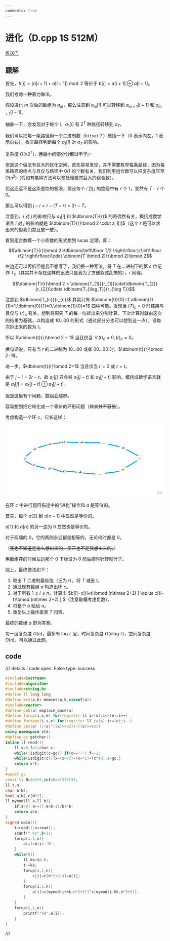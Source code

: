```yaml
---
comments: true
---
```


# 进化（D.cpp 1S 512M）
[传送门](https://local.cwoi.com.cn:8443/contest/C0216/problem/C)

## 题解

首先，$b[i]=(a[i+1]+a[i-1])\bmod 2$ 等价于 $b[i]=a[i+1] \oplus a[i-1]$。

我们考虑一种暴力做法。

假设进化 $m$ 次后的数组为 $a_m$，那么注意到 $a_m[i]$ 可以转移到 $a_{m+1}[i+1]$ 和 $a_{m+1}[i-1]$。

抽象一下，会发现对于每个 $i$，$a_1[i]$ 有 $2^T$ 种路径转移到 $a_T$。

我们可以把每一条路径用一个二进制数（`bitset`？）概括一下（$0$ 表示向左，$1$ 表示向右），枚举路径判断每个 $a_1[i]$ 对 $a_T$ 的影响。

复杂度 $O(n 2^T)$，~~连最小的部分分都过不了。~~

但是这个做法有巨大的优化空间，首先容易发现，并不需要枚举每条路径，因为每条路径的终点与且仅与路径中 $0$/$1$ 的个数有关，我们利用组合数可以把复杂度压至 $O(n^2)$（假如有某种方法可以预处理极其巨大的组合数）。

但这还远不是这条思路的极限，假设每个 $i$ 到 $j$ 的路径中有 $r$ 个 $1$，显然有 $T-r$ 个 $0$。

那么可以得到 $j-i=r-(T-r)=2r-T$。

注意到，$i$ 对 $j$ 的影响只与 $a_1[i]$ 和 $\dbinom{T}{r}$ 的奇偶性有关，概括成数学语言 $i$ 对 $j$ 的影响就是 $\dbinom{T}{r}\bmod 2 \cdot a_1[i]$（这个 $r$ 是可以求出来的但我们暂且放一放）。

看到组合数模一个小质数的形式想到 lucas 定理，即：

$$\dbinom{T}{r}\bmod 2=\dbinom{\left\lfloor T/2 \right\rfloor}{\left\lfloor r/2 \right\rfloor}\cdot \dbinom{T \bmod 2}{r\bmod 2}\bmod 2$$

左边还可以再拆但是我不想写了，我们换一种写法，将 $T$ 在二进制下的第 $c$ 位记作 $T_{c}$（其实并不存在这样的记法只是我为了方便叙述乱搞的），$r$ 同理。

$$\dbinom{T}{r}\bmod 2 = \dbinom{T_{1}}{r_{1}}\cdot\dbinom{T_{2}}{r_{2}}\cdots \dbinom{T_{\log_T}}{r_{\log T}}$$

注意到 $\dbinom{T_{c}}{r_{c}}$ 其实只有 $\dbinom{0}{0}=1,\dbinom{1}{1}=1,\dbinom{0}{1}=0,\dbinom{1}{0}=1$ 四种可能。发现当 $(T)_c=0$ 时结果与且仅与 $(r)_c$ 有关，想到将原先 $T$ 的每一位拆出来分别计算，下次计算时就由这次的结果为基础，以构造成 $10\dots00$ 的形式（通过部分分也可以想到这一点），设每次拆出来的数为 $t$。

所以 $\dbinom{t}{r}\bmod 2 = 1$ 当且仅当 $\forall (t)_c=0,(r)_c=0$。

换句话说，只有当 $r$ 的二进制为 $10\dots00$ 或者 $00\dots00$ 时，$\dbinom{t}{r}\bmod 2=1$。

进一步，$\dbinom{t}{r}\bmod 2=1$ 当且仅当 $r=0$ 或 $r=t$。

由于 $j-i=2r-t$，故 $a_t[j]$ 只会被 $a_1[j-t]$ 和 $a_1[j+t]$ 影响。概括成数学语言就是 $a_t[j]=a_1[j-t]\oplus a_1[j+t]$。

但是这里有个问题，数组会越界。

容易想到把它转化成一个等价的环形问题（~~其实并不容易~~）。

考虑构造一个环 $c$，它长这样：

![图示](../pictures/20230407C_C_1.png)

在环 $c$ 中进行题目描述中的“进化”操作和 $a$ 是等价的。

首先，每个 $a[2]$ 到 $a[n-1]$ 中显然是等价的。

$a[1]$ 和 $a[n]$ 的另一边为 $0$ 显然也是等价的。

对于两端的 $0$，它的两侧永远都是相等的，无论何时都是 $0$。

（~~我也不知道是怎么想出来的，反正也不是我想出来的。~~）

用数组存的时候左边那个 $0$ 下标设为 $0$ 然后顺时针转就行了。

综上，最终做法如下：

1. 取出 $T$ 二进制最低位（记为 $t$），将 $T$ 减去 $t$。
2. 通过现有数组 $a$ 构造出环 $c$。
3. 对于所有 $1\le i \le n$，计算出 $b[i]=c[(i+t)\bmod (n\times 2+2) ] \oplus c[(i-t)\bmod (n\times 2+2) ] $（注意取模考虑负数）。
4. 将整个 $b$ 赋给 $a$。
5. 重复以上操作直至 $T$ 归零。

最终的数组 $a$ 即为答案。

每一层复杂度 $O(n)$，最多有 $\log T$ 层，时间复杂度 $O(n\log T)$，空间复杂度 $O(n)$，可以通过此题。

## code

/// details | code
    open: False
    type: success
```cpp
#include<iostream>
#include<algorithm>
#include<string.h>
#define ll long long
#define mem(a,b) memset(a,b,sizeof(a))
#include<vector>
#define pbk(a) emplace_back(a)
#define forup(i,s,e) for(register ll i=(s);i<=(e);i++)
#define fordown(i,s,e) for(register ll i=(s);i>=(e);i--)
#define abs(x) (((x)^((x)>>63))-((x)>>63))
using namespace std;
#define gc getchar()
inline ll read(){
    ll x=0,f=1;char c;
    while(!isdigit(c=gc)) if(c=='-') f=-1;
    while(isdigit(c)){x=(x<<3)+(x<<1)+(c^48);c=gc;}
    return x*f;
}
#undef gc
const ll N=2e5+5,inf=0x3f3f3f3f;
ll t,n;
char b[N];
bool a[N],c[N*2];
ll mymod(ll a,ll b){
	if(a<0) a+=((-a+b-1)/b)*b;
	return a%b;
}
signed main(){
	t=read();n=read();
	scanf(" %s",b+1);
	forup(i,1,n){
		a[i]=b[i]-'0';
	}
	while(t){
		ll kk=t&-t;
		t-=kk;
		forup(i,1,n){
			c[i]=c[n*2+2-i]=a[i];
		}
		forup(i,1,n){
			a[i]=c[mymod(i+kk,n*2+2)]^c[mymod(i-kk,n*2+2)];
		}
	}
	forup(i,1,n){
		printf("%d",a[i]);
	}
} 
```
///